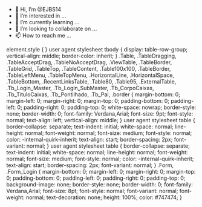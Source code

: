 - 👋 Hi, I’m @EJBS14
- 👀 I’m interested in ...
- 🌱 I’m currently learning ...
- 💞️ I’m looking to collaborate on ...
- 📫 How to reach me ...

<!---
EJBS14/EJBS14 is a ✨ special ✨ repository because its `README.md` (this file) appears on your GitHub profile.
You can click the Preview link to take a look at your changes.
--->



element.style {
}
user agent stylesheet
tbody {
    display: table-row-group;
    vertical-align: middle;
    border-color: inherit;
}
.Table, .TableDragging, .TableAcceptDrag, .TableNoAcceptDrag, .ViewTable, .TableBorder, .TableGrid, .TableTop, .TableContent, .Table100x100, .TableBorder, .TableLeftMenu, .TableTopMenu, .HorizontalLine, .HorizontalSpace, .TableBottom, .RecentLinksTable, .Table80, .Table95, .ExternalTable, .Tb_Login_Master, .Tb_Login_SubMaster, .Tb_CorpoCaixas, .Tb_TituloCaixas, .Tb_Pontilhado, .Tb_Pai, .border {
    margin-bottom: 0;
    margin-left: 0;
    margin-right: 0;
    margin-top: 0;
    padding-bottom: 0;
    padding-left: 0;
    padding-right: 0;
    padding-top: 0;
    white-space: nowrap;
    border-style: none;
    border-width: 0;
    font-family: Verdana,Arial;
    font-size: 9pt;
    font-style: normal;
    text-align: left;
    vertical-align: middle;
}
user agent stylesheet
table {
    border-collapse: separate;
    text-indent: initial;
    white-space: normal;
    line-height: normal;
    font-weight: normal;
    font-size: medium;
    font-style: normal;
    color: -internal-quirk-inherit;
    text-align: start;
    border-spacing: 2px;
    font-variant: normal;
}
user agent stylesheet
table {
    border-collapse: separate;
    text-indent: initial;
    white-space: normal;
    line-height: normal;
    font-weight: normal;
    font-size: medium;
    font-style: normal;
    color: -internal-quirk-inherit;
    text-align: start;
    border-spacing: 2px;
    font-variant: normal;
}
.Form, .Form_Login {
    margin-bottom: 0;
    margin-left: 0;
    margin-right: 0;
    margin-top: 0;
    padding-bottom: 0;
    padding-left: 0;
    padding-right: 0;
    padding-top: 0;
    background-image: none;
    border-style: none;
    border-width: 0;
    font-family: Verdana,Arial;
    font-size: 8pt;
    font-style: normal;
    font-variant: normal;
    font-weight: normal;
    text-decoration: none;
    height: 100%;
    color: #747474;
}
